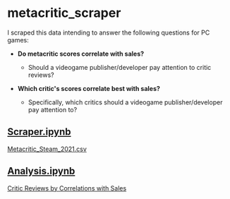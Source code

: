 # metacritic_scraper

I scraped this data intending to answer the following questions for PC games:

* **Do metacritic scores correlate with sales?**
    * Should a videogame publisher/developer pay attention to critic reviews?
   
* **Which critic's scores correlate best with sales?**
    *  Specifically, which critics should a videogame publisher/developer pay attention to?
 
## [Scraper.ipynb](scraper/my_scrape.ipynb)
   [Metacritic_Steam_2021.csv](scraper/Metacritic_Steam_2021.csv)
## [Analysis.ipynb](analysis/analysis.ipynb)
   [Critic Reviews by Correlations with Sales](analysis/analyzed.csv)


